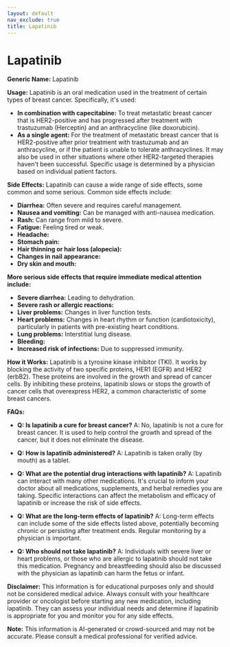 ```yaml
---
layout: default
nav_exclude: true
title: Lapatinib
---
```


# Lapatinib

**Generic Name:** Lapatinib

**Usage:** Lapatinib is an oral medication used in the treatment of certain types of breast cancer.  Specifically, it's used:

* **In combination with capecitabine:**  To treat metastatic breast cancer that is HER2-positive and has progressed after treatment with trastuzumab (Herceptin) and an anthracycline (like doxorubicin).
* **As a single agent:**  For the treatment of metastatic breast cancer that is HER2-positive after prior treatment with trastuzumab and an anthracycline, or if the patient is unable to tolerate anthracyclines.  It may also be used in other situations where other HER2-targeted therapies haven't been successful.  Specific usage is determined by a physician based on individual patient factors.

**Side Effects:**  Lapatinib can cause a wide range of side effects, some common and some serious.  Common side effects include:

* **Diarrhea:** Often severe and requires careful management.
* **Nausea and vomiting:**  Can be managed with anti-nausea medication.
* **Rash:** Can range from mild to severe.
* **Fatigue:** Feeling tired or weak.
* **Headache:**
* **Stomach pain:**
* **Hair thinning or hair loss (alopecia):**
* **Changes in nail appearance:**
* **Dry skin and mouth:**

**More serious side effects that require immediate medical attention include:**

* **Severe diarrhea:** Leading to dehydration.
* **Severe rash or allergic reactions:**
* **Liver problems:**  Changes in liver function tests.
* **Heart problems:**  Changes in heart rhythm or function (cardiotoxicity), particularly in patients with pre-existing heart conditions.
* **Lung problems:**  Interstitial lung disease.
* **Bleeding:**
* **Increased risk of infections:** Due to suppressed immunity.


**How it Works:** Lapatinib is a tyrosine kinase inhibitor (TKI).  It works by blocking the activity of two specific proteins, HER1 (EGFR) and HER2 (erbB2). These proteins are involved in the growth and spread of cancer cells.  By inhibiting these proteins, lapatinib slows or stops the growth of cancer cells that overexpress HER2, a common characteristic of some breast cancers.


**FAQs:**

* **Q: Is lapatinib a cure for breast cancer?** A: No, lapatinib is not a cure for breast cancer.  It is used to help control the growth and spread of the cancer, but it does not eliminate the disease.

* **Q: How is lapatinib administered?** A: Lapatinib is taken orally (by mouth) as a tablet.

* **Q: What are the potential drug interactions with lapatinib?** A: Lapatinib can interact with many other medications. It's crucial to inform your doctor about all medications, supplements, and herbal remedies you are taking.  Specific interactions can affect the metabolism and efficacy of lapatinib or increase the risk of side effects.

* **Q: What are the long-term effects of lapatinib?** A: Long-term effects can include some of the side effects listed above, potentially becoming chronic or persisting after treatment ends.  Regular monitoring by a physician is important.

* **Q: Who should not take lapatinib?** A: Individuals with severe liver or heart problems, or those who are allergic to lapatinib should not take this medication.  Pregnancy and breastfeeding should also be discussed with the physician as lapatinib can harm the fetus or infant.

**Disclaimer:** This information is for educational purposes only and should not be considered medical advice.  Always consult with your healthcare provider or oncologist before starting any new medication, including lapatinib. They can assess your individual needs and determine if lapatinib is appropriate for you and monitor you for any side effects.


**Note:** This information is AI-generated or crowd-sourced and may not be accurate. Please consult a medical professional for verified advice.